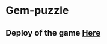 # Gem-puzzle

## Deploy of the game [Here](https://almondchips.github.io/Gem-puzzle/Gem-Puzzle/index.html)
